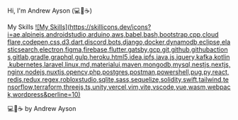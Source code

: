 Hi, I'm Andrew Ayson (💻💖☕)

My Skills
[![My Skills](https://skillicons.dev/icons?i=ae,alpinejs,androidstudio,arduino,aws,babel,bash,bootstrap,cpp,cloud flare,codepen,css,d3,dart,discord,bots,django,docker,dynamodb,eclipse,elasticsearch,electron,figma,firebase,flutter,gatsby,gcp,git,github,githubactions,gitlab,gradle,graphql,gulp,heroku,html5,idea,ipfs,java,js,jquery,kafka,kotlin,kubernetes,laravel,linux,md,materialui,maven,mongodb,mysql,nestjs,nextjs,nginx,nodejs,nuxtjs,opencv,php,postgres,postman,powershell,pug,py,react,redis,redux,regex,robloxstudio,sqlite,sass,sequelize,solidity,swift,tailwind,tensorflow,terraform,threejs,ts,unity,vercel,vim,vite,vscode,vue,wasm,webpack,wordpress&perline=10)](https://skillicons.dev)



💻💖☕ by Andrew Ayson
